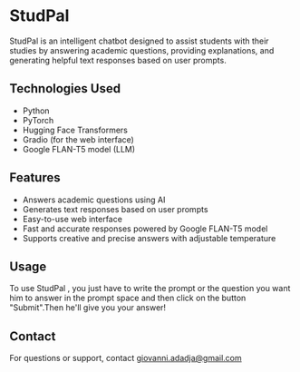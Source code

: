 # StudPal
StudPal is an intelligent chatbot designed to assist students with their studies by answering academic questions, providing explanations, and generating helpful text responses based on user prompts.

## Technologies Used
- Python
- PyTorch
- Hugging Face Transformers
- Gradio (for the web interface)
- Google FLAN-T5 model (LLM)

## Features
- Answers academic questions using AI
- Generates text responses based on user prompts
- Easy-to-use web interface
- Fast and accurate responses powered by Google FLAN-T5 model
- Supports creative and precise answers with adjustable temperature


## Usage
To use StudPal , you just have to write the prompt or the question you want him to answer in the prompt space and then click on the button "Submit".Then he'll give you your answer!

## Contact
For questions or support, contact [giovanni.adadja@gmail.com](mailto:giovanni.adadja@gmail.com)  
